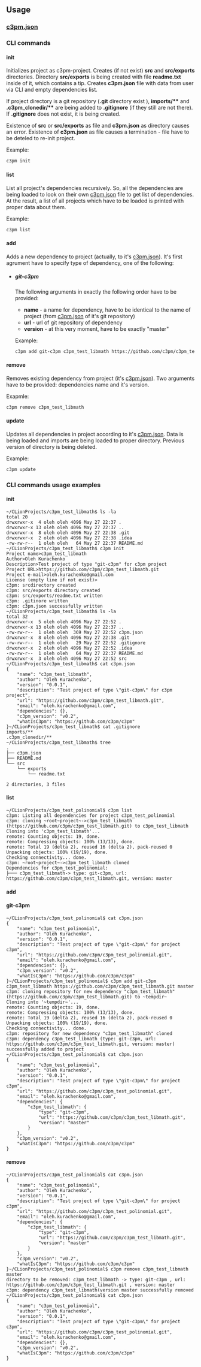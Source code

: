 ## Usage

### [c3pm.json][c3pm_json]

### CLI commands

#### init

Initializes project as c3pm-project.
Creates (if not exist) **src** and **src/exports** directories.
Directory **src/exports** is being created with file **readme.txt**
inside of it, which contains a tip. Creates **c3pm.json** file with
data from user via CLI and empty dependencies list.

If project directory is a git repository (**.git** directory exist
), **imports/&ast;&ast;** and **.c3pm_clonedir/&ast;&ast;** are being
added to **.gitignore** (if they still are not there). If **.gitignore**
does not exist, it is being created.

Existence of **src** or **src/exports** as file and **c3pm.json** as
directory causes an error. Existence of **c3pm.json** as file causes a
termination - file have to be deteled to re-init project.

Example: 
```bash
c3pm init
```

#### list

List all project's dependencies recursively. So, all the dependencies are
being loaded to look on their own [c3pm.json][c3pm_json] file to get list
of dependencies. At the result, a list of all projects which have to be
loaded is printed with proper data about them.

Example:
```bash
c3pm list
```

#### add

Adds a new dependency to project (actually, to it's [c3pm.json][c3pm_json]).
It's first agrument have to specify type of dependency, one of the following:

* ##### git-c3pm
  The following arguments in exactly the following order have to be
  provided: 
  * **name** - a name for dependency, have to be identical to the name of
    project (from [c3pm.json][c3pm_json] of it's git repository)
  * **url** - url of git repository of dependency
  * **version** - at this very moment, have to be exactly "master"
  
  Example:
  ```bash
  c3pm add git-c3pm c3pm_test_libmath https://github.com/c3pm/c3pm_test_libmath.git master
  ```

#### remove

Removes existing dependency from project (it's [c3pm.json][c3pm_json]). Two
arguments have to be provided: dependencies name and it's version.

Exapmle:
```bash
c3pm remove c3pm_test_libmath
```

#### update

Updates all dependencies in project according to it's [c3pm.json][c3pm_json].
Data is being loaded and imports are being loaded to proper directory. Previous
version of directory is being deleted.

Example:
```bash
c3pm update
```

### CLI commands usage examples

#### init

```
~/CLionProjects/c3pm_test_libmath$ ls -la
total 20
drwxrwxr-x  4 oleh oleh 4096 May 27 22:37 .
drwxrwxr-x 13 oleh oleh 4096 May 27 22:37 ..
drwxrwxr-x  8 oleh oleh 4096 May 27 22:38 .git
drwxrwxr-x  2 oleh oleh 4096 May 27 22:38 .idea
-rw-rw-r--  1 oleh oleh   64 May 27 22:37 README.md
~/CLionProjects/c3pm_test_libmath$ c3pm init
Project name>c3pm_test_libmath
Author>Oleh Kurachenko
Description>Test project of type "git-c3pm" for c3pm project
Project URL>https://github.com/c3pm/c3pm_test_libmath.git
Project e-mail>oleh.kurachenko@gmail.com
License (empty line if not exist)>
c3pm: srcdirectory created
c3pm: src/exports directory created
c3pm: src/exports/readme.txt written
c3pm: .gitinore written
c3pm: c3pm.json successfully written
~/CLionProjects/c3pm_test_libmath$ ls -la
total 32
drwxrwxr-x  5 oleh oleh 4096 May 27 22:52 .
drwxrwxr-x 13 oleh oleh 4096 May 27 22:37 ..
-rw-rw-r--  1 oleh oleh  369 May 27 22:52 c3pm.json
drwxrwxr-x  8 oleh oleh 4096 May 27 22:38 .git
-rw-rw-r--  1 oleh oleh   29 May 27 22:52 .gitignore
drwxrwxr-x  2 oleh oleh 4096 May 27 22:52 .idea
-rw-rw-r--  1 oleh oleh   64 May 27 22:37 README.md
drwxrwxr-x  3 oleh oleh 4096 May 27 22:52 src
~/CLionProjects/c3pm_test_libmath$ cat c3pm.json 
{
    "name": "c3pm_test_libmath",
    "author": "Oleh Kurachenko",
    "version": "0.0.1",
    "description": "Test project of type \"git-c3pm\" for c3pm project",
    "url": "https://github.com/c3pm/c3pm_test_libmath.git",
    "email": "oleh.kurachenko@gmail.com",
    "dependencies": {},
    "c3pm_version": "v0.2",
    "whatIsC3pm": "https://github.com/c3pm/c3pm"
}~/CLionProjects/c3pm_test_libmath$ cat .gitignore 
imports/**
.c3pm_clonedir/**
~/CLionProjects/c3pm_test_libmath$ tree
.
├── c3pm.json
├── README.md
└── src
    └── exports
        └── readme.txt

2 directories, 3 files
```

#### list

```
~/CLionProjects/c3pm_test_polinomial$ c3pm list
c3pm: Listing all dependencies for project c3pm_test_polinomial
c3pm: cloning ~root~project~->c3pm_test_libmath (https://github.com/c3pm/c3pm_test_libmath.git) to c3pm_test_libmath
Cloning into 'c3pm_test_libmath'...
remote: Counting objects: 19, done.
remote: Compressing objects: 100% (13/13), done.
remote: Total 19 (delta 2), reused 16 (delta 2), pack-reused 0
Unpacking objects: 100% (19/19), done.
Checking connectivity... done.
c3pm: ~root~project~->c3pm_test_libmath cloned
Dependencies for c3pm_test_polinomial:
├─── c3pm_test_libmath-> type: git-c3pm, url: https://github.com/c3pm/c3pm_test_libmath.git, version: master
```

#### add

#### git-c3pm

```
~/CLionProjects/c3pm_test_polinomial$ cat c3pm.json 
{
    "name": "c3pm_test_polinomial",
    "author": "Oleh Kurachenko",
    "version": "0.0.1",
    "description": "Test project of type \"git-c3pm\" for project c3pm",
    "url": "https://github.com/c3pm/c3pm_test_polinomial.git",
    "email": "oleh.kurachenko@gmail.com",
    "dependencies": {},
    "c3pm_version": "v0.2",
    "whatIsC3pm": "https://github.com/c3pm/c3pm"
}~/CLionProjects/c3pm_test_polinomial$ c3pm add git-c3pm c3pm_test_libmath https://github.com/c3pm/c3pm_test_libmath.git master
c3pm: cloning repository for new dependency "c3pm_test_libmath" (https://github.com/c3pm/c3pm_test_libmath.git) to ~tempdir~
Cloning into '~tempdir~'...
remote: Counting objects: 19, done.
remote: Compressing objects: 100% (13/13), done.
remote: Total 19 (delta 2), reused 16 (delta 2), pack-reused 0
Unpacking objects: 100% (19/19), done.
Checking connectivity... done.
c3pm: repository for new dependency "c3pm_test_libmath" cloned
c3pm: dependency c3pm_test_libmath (type: git-c3pm, url: https://github.com/c3pm/c3pm_test_libmath.git, version: master) successfully added to project
~/CLionProjects/c3pm_test_polinomial$ cat c3pm.json 
{
    "name": "c3pm_test_polinomial",
    "author": "Oleh Kurachenko",
    "version": "0.0.1",
    "description": "Test project of type \"git-c3pm\" for project c3pm",
    "url": "https://github.com/c3pm/c3pm_test_polinomial.git",
    "email": "oleh.kurachenko@gmail.com",
    "dependencies": {
        "c3pm_test_libmath": {
            "type": "git-c3pm",
            "url": "https://github.com/c3pm/c3pm_test_libmath.git",
            "version": "master"
        }
    },
    "c3pm_version": "v0.2",
    "whatIsC3pm": "https://github.com/c3pm/c3pm"
}
```

#### remove

```
~/CLionProjects/c3pm_test_polinomial$ cat c3pm.json 
{
    "name": "c3pm_test_polinomial",
    "author": "Oleh Kurachenko",
    "version": "0.0.1",
    "description": "Test project of type \"git-c3pm\" for project c3pm",
    "url": "https://github.com/c3pm/c3pm_test_polinomial.git",
    "email": "oleh.kurachenko@gmail.com",
    "dependencies": {
        "c3pm_test_libmath": {
            "type": "git-c3pm",
            "url": "https://github.com/c3pm/c3pm_test_libmath.git",
            "version": "master"
        }
    },
    "c3pm_version": "v0.2",
    "whatIsC3pm": "https://github.com/c3pm/c3pm"
}~/CLionProjects/c3pm_test_polinomial$ c3pm remove c3pm_test_libmath master
directory to be removed: c3pm_test_libmath -> type: git-c3pm , url: https://github.com/c3pm/c3pm_test_libmath.git , version: master
c3pm: dependency c3pm_test_libmath(version master successfully removed
~/CLionProjects/c3pm_test_polinomial$ cat c3pm.json 
{
    "name": "c3pm_test_polinomial",
    "author": "Oleh Kurachenko",
    "version": "0.0.1",
    "description": "Test project of type \"git-c3pm\" for project c3pm",
    "url": "https://github.com/c3pm/c3pm_test_polinomial.git",
    "email": "oleh.kurachenko@gmail.com",
    "dependencies": {},
    "c3pm_version": "v0.2",
    "whatIsC3pm": "https://github.com/c3pm/c3pm"
}
```

[c3pm_json]: c3pm%20json.md